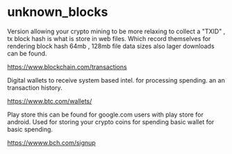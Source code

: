 # unknown_blocks
Version allowing your crypto mining to be more relaxing to collect 
a "TXID" , tx block hash is what is store in web files. Which record 
themselves for rendering block hash 64mb , 128mb file data sizes also 
lager downloads can be found.

https://www.blockchain.com/transactions


Digital wallets to receive system based intel. for processing 
spending. an an transaction history. 


https://www.btc.com/wallets/

Play store this can be found for google.com users with
 play store for android. Used for storing your crypto coins 
 for spending basic wallet for basic spending. 
 
 https://wwww.bch.com/signup


